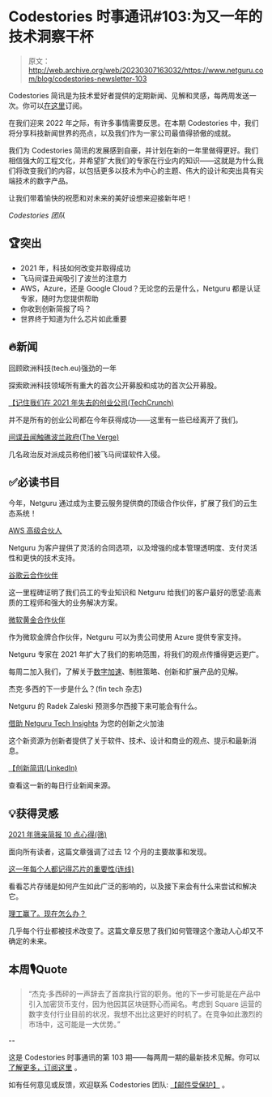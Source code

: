 # Codestories 时事通讯#103:为又一年的技术洞察干杯

> 原文：<http://web.archive.org/web/20230307163032/https://www.netguru.com/blog/codestories-newsletter-103>

 Codestories 简讯是为技术爱好者提供的定期新闻、见解和灵感，每两周发送一次。你可以[在这里](http://web.archive.org/web/20221203075847/https://www.netguru.com/newsletter/codestories-european-tech-newsletter)订阅。

在我们迎来 2022 年之际，有许多事情需要反思。在本期 Codestories 中，我们将分享科技新闻世界的亮点，以及我们作为一家公司最值得骄傲的成就。

我们为 Codestories 简讯的发展感到自豪，并计划在新的一年里做得更好。我们相信强大的工程文化，并希望扩大我们的专家在行业内的知识——这就是为什么我们将改变我们的内容，以包括更多以技术为中心的主题、伟大的设计和突出具有尖端技术的数字产品。

让我们带着愉快的祝愿和对未来的美好设想来迎接新年吧！

*Codestories 团队*

## 🏆突出

*   2021 年，科技如何改变并取得成功
*   飞马间谍丑闻吸引了波兰的注意力
*   AWS，Azure，还是 Google Cloud？无论您的云是什么，Netguru 都是认证专家，随时为您提供帮助
*   你收到创新简报了吗？
*   世界终于知道为什么芯片如此重要

## 🔥新闻

[](http://web.archive.org/web/20221203075847/https://tech.eu/features/45617/publicly-yours-the-year-2021-in-european-tech-ipos/)回顾欧洲科技(tech.eu)强劲的一年

探索欧洲科技领域所有重大的首次公开募股和成功的首次公开募股。

[【记住我们在 2021 年失去的创业公司(TechCrunch)](http://web.archive.org/web/20221203075847/https://techcrunch.com/2021/12/27/remembering-the-startups-we-lost-in-2021/)

并不是所有的创业公司都在今年获得成功——这里有一些已经离开了我们。

[间谍丑闻触礁波兰政府(The Verge)](http://web.archive.org/web/20221203075847/https://www.theverge.com/2021/12/27/22855390/poland-pegasus-spyware-opposition-brejza-nso)

几名政治反对派成员称他们被飞马间谍软件入侵。

## ✅必读书目

今年，Netguru 通过成为主要云服务提供商的顶级合作伙伴，扩展了我们的云生态系统！

[AWS 高级合伙人](/web/20221203075847/https://www.netguru.com/services/aws-services)

Netguru 为客户提供了灵活的合同选项，以及增强的成本管理透明度、支付灵活性和更快的技术支持。

[谷歌云合作伙伴](http://web.archive.org/web/20221203075847/https://www.netguru.com/blog/netguru-becomes-google-cloud-partner?utm_campaign=%5BS%5D%20Cloud&utm_source=linkedin&utm_medium=social)

这一里程碑证明了我们员工的专业知识和 Netguru 给我们的客户最好的愿望:高素质的工程师和强大的业务解决方案。

[微软黄金合作伙伴](http://web.archive.org/web/20221203075847/https://www.netguru.com/blog/netguru-receives-gold-cloud-platform-competency-in-azure)

作为微软金牌合作伙伴，Netguru 可以为贵公司使用 Azure 提供专家支持。

Netguru 专家在 2021 年扩大了我们的影响范围，将我们的观点传播得更远更广。

[](http://web.archive.org/web/20221203075847/https://podcasts.apple.com/us/podcast/disruption-talks-by-netguru/id1586464669?uo=4)

每周二加入我们，了解关于[数字加速](/web/20221203075847/https://www.netguru.com/services/digital-acceleration)、制胜策略、创新和扩展产品的见解。

杰克·多西的下一步是什么？(fin tech 杂志)

Netguru 的 Radek Zaleski 预测多尔西接下来可能会有什么。

[借助 Netguru Tech Insights](http://web.archive.org/web/20221203075847/https://www.netguru.com/insights) 为您的创新之火加油

这个新资源为创新者提供了关于软件、技术、设计和商业的观点、提示和最新消息。

[【创新简讯(LinkedIn)](http://web.archive.org/web/20221203075847/https://www.linkedin.com/newsletters/the-innovation-brief-6863457840317779968/)

查看这一新的每日行业新闻来源。

## 💡获得灵感

[2021 年筛亲简报 10 点心得(筛)](http://web.archive.org/web/20221203075847/https://sifted.eu/articles/sifted-pro-briefings-roundup-2021/)

面向所有读者，这篇文章强调了过去 12 个月的主要故事和发现。

[这一年每个人都记得芯片的重要性(连线)](http://web.archive.org/web/20221203075847/https://www.wired.com/story/year-everyone-remembered-chips-matter)

看看芯片存储是如何产生如此广泛的影响的，以及接下来会有什么来尝试和解决它。

[理工赢了。现在怎么办？](http://web.archive.org/web/20221203075847/https://www.nytimes.com/2021/12/23/technology/tech-won-now-what.html)

几乎每个行业都被技术改变了。这篇文章反思了我们如何管理这个激动人心却又不确定的未来。

## 本周🎙️Quote

> “杰克·多西砰的一声辞去了首席执行官的职务。他的下一步可能是在产品中引入加密货币支付，因为他因其区块链野心而闻名。考虑到 Square 运营的数字支付行业目前的状况，我想不出比这更好的时机了。在竞争如此激烈的市场中，这可能是一大优势。”

--

这是 Codestories 时事通讯的第 103 期——每两周一期的最新技术见解。你可以 [了解更多，订阅这里](/web/20221203075847/https://www.netguru.com/newsletter/codestories-tech-newsletter) 。

如有任何意见或反馈，欢迎联系 Codestories 团队: [【邮件受保护】](http://web.archive.org/web/20221203075847/https://www.netguru.com/cdn-cgi/l/email-protection#94f7fbf0f1e7e0fbe6fdf1e7b9e0f1f5f9d4faf1e0f3e1e6e1baf7fbf9) 。